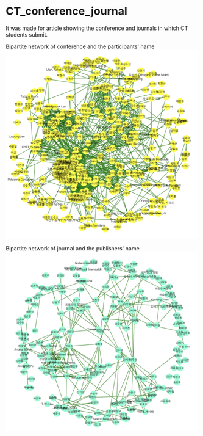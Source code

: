# CT_conference_journal
It was made for article showing the conference and journals in which CT students submit.

Bipartite network of conference and the participants' name
![alt text](https://raw.githubusercontent.com/soheekim911/CT_conference_journal/master/Conference_name.png)


Bipartite network of journal and the publishers' name
![alt text](https://raw.githubusercontent.com/soheekim911/CT_conference_journal/master/Journal_name.png)
